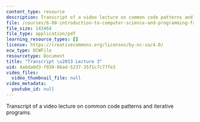 ```yaml
---
content_type: resource
description: Transcript of a video lecture on common code patterns and iterative programs.
file: /courses/6-00-introduction-to-computer-science-and-programming-fall-2008/4a6da0d3f03086ad523735f1c7c77fe3_6-00F08-L03.pdf
file_size: 143464
file_type: application/pdf
learning_resource_types: []
license: https://creativecommons.org/licenses/by-nc-sa/4.0/
ocw_type: OCWFile
resourcetype: Document
title: "Transcript \u2013 Lecture 3"
uid: 4a6da0d3-f030-86ad-5237-35f1c7c77fe3
video_files:
  video_thumbnail_file: null
video_metadata:
  youtube_id: null
---
```

Transcript of a video lecture on common code patterns and iterative programs.